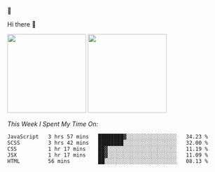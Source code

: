 
🚀 


Hi there 👋

<!--
**BambuTeam/BambuTeam** is a ✨ _special_ ✨ repository because its `README.md` (this file) appears on your GitHub profile.

Here are some ideas to get you started:

- 🔭 I’m currently working on ...
- 🌱 I’m currently learning ...
- 👯 I’m looking to collaborate on ...
- 🤔 I’m looking for help with ...
- 💬 Ask me about ...
- 📫 How to reach me: ...
- 😄 Pronouns: ...
- ⚡ Fun fact: ...
-->

<img height="180em" src="https://github-readme-stats.vercel.app/api?username=BambuTeam&show_icons=true&hide_border=true&&count_private=true&include_all_commits=true&theme=dark" />


<img height="180em" src="https://github-readme-stats.vercel.app/api/top-langs/?username=BambuTeam&layout=compact&theme=dark" />





*This Week I Spent My Time On:*
<!--START_SECTION:waka-->
```text
JavaScript   3 hrs 57 mins   ████████▓░░░░░░░░░░░░░░░░   34.23 % 
SCSS         3 hrs 42 mins   ████████░░░░░░░░░░░░░░░░░   32.00 % 
CSS          1 hr 17 mins    ██▓░░░░░░░░░░░░░░░░░░░░░░   11.19 % 
JSX          1 hr 17 mins    ██▓░░░░░░░░░░░░░░░░░░░░░░   11.09 % 
HTML         56 mins         ██░░░░░░░░░░░░░░░░░░░░░░░   08.13 % 
```
<!--END_SECTION:waka-->
